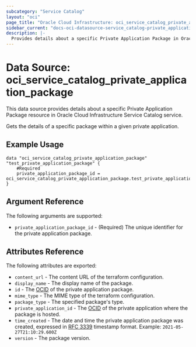 ```yaml
---
subcategory: "Service Catalog"
layout: "oci"
page_title: "Oracle Cloud Infrastructure: oci_service_catalog_private_application_package"
sidebar_current: "docs-oci-datasource-service_catalog-private_application_package"
description: |-
  Provides details about a specific Private Application Package in Oracle Cloud Infrastructure Service Catalog service
---
```


# Data Source: oci_service_catalog_private_application_package
This data source provides details about a specific Private Application Package resource in Oracle Cloud Infrastructure Service Catalog service.

Gets the details of a specific package within a given private application.

## Example Usage

```hcl
data "oci_service_catalog_private_application_package" "test_private_application_package" {
	#Required
	private_application_package_id = oci_service_catalog_private_application_package.test_private_application_package.id
}
```

## Argument Reference

The following arguments are supported:

* `private_application_package_id` - (Required) The unique identifier for the private application package.


## Attributes Reference

The following attributes are exported:

* `content_url` - The content URL of the terraform configuration.
* `display_name` - The display name of the package.
* `id` - The [OCID](https://docs.cloud.oracle.com/iaas/Content/General/Concepts/identifiers.htm) of the private application package. 
* `mime_type` - The MIME type of the terraform configuration.
* `package_type` - The specified package's type.
* `private_application_id` - The [OCID](https://docs.cloud.oracle.com/iaas/Content/General/Concepts/identifiers.htm) of the private application where the package is hosted. 
* `time_created` - The date and time the private application package was created, expressed in [RFC 3339](https://tools.ietf.org/html/rfc3339) timestamp format.  Example: `2021-05-27T21:10:29.600Z` 
* `version` - The package version.

